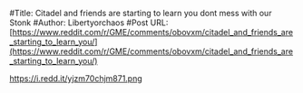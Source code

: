 #Title: Citadel and friends are starting to learn you dont mess with our Stonk
#Author: Libertyorchaos
#Post URL: [https://www.reddit.com/r/GME/comments/obovxm/citadel_and_friends_are_starting_to_learn_you/](https://www.reddit.com/r/GME/comments/obovxm/citadel_and_friends_are_starting_to_learn_you/)


https://i.redd.it/yjzm70chjm871.png